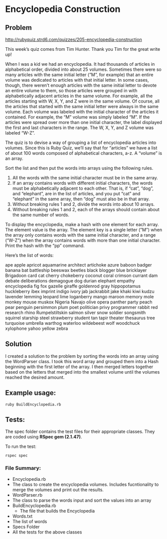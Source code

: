 # Encyclopedia Construction

## Problem

http://rubyquiz.strd6.com/quizzes/205-encyclopedia-construction

This week’s quiz comes from Tim Hunter. Thank you Tim for the great write up!

When I was a kid we had an encyclopedia. It had thousands of articles in alphabetical order, divided into about 25 volumes. Sometimes there were so many articles with the same initial letter (”M”, for example) that an entire volume was dedicated to articles with that initial letter. In some cases, though, there weren’t enough articles with the same initial letter to devote an entire volume to them, so those articles were grouped in with alphabetically adjacent articles in the same volume. For example, all the articles starting with W, X, Y, and Z were in the same volume. Of course, all the articles that started with the same initial letter were always in the same volume. Each volume was labeled with the initial character of the articles it contained. For example, the “M” volume was simply labeled “M”. If the articles were spread over more than one initial character, the label displayed the first and last characters in the range. The W, X, Y, and Z volume was labeled “W-Z”.

The quiz is to devise a way of grouping a list of encyclopedia articles into volumes. Since this is Ruby Quiz, we’ll say that for “articles” we have a list of about 100 words composed of alphabetical characters, a-z. A “volume” is an array.

Sort the list and then put the words into arrays using the following rules.

1. All the words with the same initial character must be in the same array.
2. If an array contains words with different initial characters, the words must be alphabetically adjacent to each other. That is, if “cat”, “dog”, and “elephant”, are in the list of articles, and you put “cat” and “elephant” in the same array, then “dog” must also be in that array.
3. Without breaking rules 1 and 2, divide the words into about 10 arrays.
4. Without breaking rules 1 and 2, each of the arrays should contain about the same number of words.

To display the encyclopedia, make a hash with one element for each array. The element value is the array. The element key is a single letter (”M”) when the array only contains words with the same initial character, and a range (“W-Z”) when the array contains words with more than one initial character. Print the hash with the “pp” command.

Here’s the list of words:

ape apple apricot aquamarine architect artichoke azure baboon badger banana bat battleship beeswax beetles black blogger blue bricklayer Brigadoon card cat cherry chokeberry coconut coral crimson currant dam debate deliberations demagogue dog durian elephant empathy encyclopedia fig fox gazelle giraffe goldenrod gray hippopotamus huckleberry ibex imprint indigo ivory jab jackrabbit jake khaki kiwi kudzu lavender lemming leopard lime loganberry mango maroon memory mole monkey mouse muskox Nigeria Navajo olive opera panther party peach pear penguin persimmon plum poet politician privy programmer rabbit red research rhino Rumpelstiltskin salmon silver snow soldier songsmith squirrel starship steel strawberry student tan tapir theater thesaurus tree turquoise umbrella warthog waterloo wildebeest wolf woodchuck xylophone yahoo yellow zebra

## Solution

I created a solution to the problem by sorting the words into an array using the WordParser class. I took this word array and grouped them into a Hash beginning with the first letter of the array. I then merged letters together based on the letters that merged into the smallest volume until the volumes reached the desired amount.

## Example usage:
```
ruby BuildEncyclopedia.rb
```

## Tests:
The spec folder contains the test files for their appropriate classes. They are coded using **RSpec gem (2.1.47)**.

To run the test:
````
rspec spec
````

### File Summary:

* Encyclopedia.rb
 * The class to create the encyclopedia volumes. Includes fucntionality to merge the volumes and print out the results.
* WordParser.rb
 * The class to parse the words input and sort the values into an array
* BuildEncyclopedia.rb
  * The file that builds the Encyclopedia
* Words.txt
 * The list of words
* Specs Folder
 * All the tests for the above classes